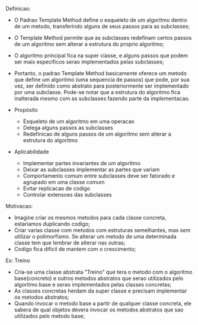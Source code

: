 Definicao:
- O Padrao Template Method define o esqueleto de um algoritmo dentro de um metodo, transferindo alguns de seus passos para as subclasses; 
- O Template Method permite que as subclasses redefinam certos passos de um algoritmo sem alterar a estrutura do proprio algoritmo;
- O algoritmo principal fica na super classe, e alguns passos que podem ser mais especificos serao implementados
pelas subclasses;
- Portanto, o padrao Template Method basicamente oferece um metodo que define um algoritmo (uma sequencia de passos) que pode, por sua vez, ser definido como abstrato para posteriormente ser implementado por uma subclasse. Pode-se notar que a estrutura do algoritmo fica inalterada mesmo com as subclasses fazendo parte da implementacao.

- Propósito
	- Esqueleto de um algoritmo em uma operacao
	- Delega alguns passos as subclasses
	- Redefinicao de alguns passos de um algoritmo sem alterar a estrutura do algoritmo
- Aplicabilidade
	- Implementar partes invariantes de um algoritmo
	- Deixar as subclasses implementar as partes que variam
	- Comportamento comum entre subclasses deve ser fatorado e agrupado em uma classe comum
	- Evitar replicacao de codigo
	- Controlar extensoes das subclasses

Motivacao:
- Imagine criar os mesmos metodos para cada classe concreta, estariamos duplicando codigo;
- Criar varias classe com metodos com estruturas semelhantes, mas sem utilizar o polimorfismo. 
Se alterar um metodo de uma determinada classe tem que lembrar de alterar nas outras;
- Codigo fica dificil de mantem com o crescimento;

Ex: Treino
- Cria-se uma classe abstrata "Treino" que tera o metodo com o algoritmo base(concreto) e outros metodos
abstratos que serao utilizados pelo algoritmo base e serao implementados pelas classes concretas;
- As classes concretas herdam da super classe e precisam implementar os metodos abstratos;
- Quando invocar o metodo base a partir de qualquer classe concreta, ele sabera de qual objetos devera
invocar os metodos abstratos que sao utilizados pelo metodo base;